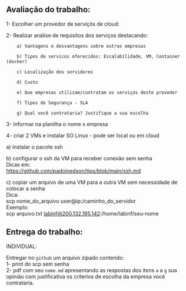 ## Avaliação do trabalho: 

1- Escolher um provedor de serviçõs de cloud:  

2- Realizar análise de requisitos dos serviços destacando:

		a) Vantagens e desvantagens sobre outras empresas

		b) Tipos de servicos oferecidos: Escalabilidade, VM, Container (docker)

		c) Localização dos servidores

		d) Custo

		e) Que empresas utilizam/contratam os serviços deste provedor

		f) Tipos de Segurança - SLA

		g) Qual você contrataria? Justifique a sua escolha


3- Informar na planilha o nome x empresa  


4- criar 2 VMs e instalar SO Linux - pode ser local ou em cloud  


a) instalar o pacote ssh  


b) configurar o ssh da VM para receber conexão sem senha  
      Dicas em:       
       https://github.com/padoinedson/tips/blob/main/ssh.md   


c) copiar um arquivo de uma VM para a outra VM sem necessidade de colocar a senha   
      Dica:  
      scp nome_do_arquivo user@ip:/caminho_do_servidor  
      Exemplo:  
      scp arquivo.txt labinf@200.132.195.142:/home/labinf/seu-nome  



## Entrega do trabalho:

INDIVIDUAL:    

Entregar no `github` um arquivo zipado contendo:  
	1- print do scp sem senha  
	2- pdf com seu `nome.md` apresentando as respostas dos ítens `a` a `g` sua opinião com justificativa os criterios de escolha da empresa você contrataria.


